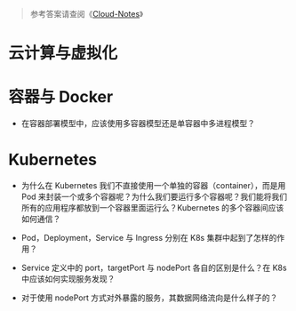 > 参考答案请查阅《[Cloud-Notes](https://github.com/wx-chevalier/Cloud-Notes?q=)》

# 云计算与虚拟化

# 容器与 Docker

- 在容器部署模型中，应该使用多容器模型还是单容器中多进程模型？

# Kubernetes

- 为什么在 Kubernetes 我们不直接使用一个单独的容器（container），而是用 Pod 来封装一个或多个容器呢？为什么我们要运行多个容器呢？我们能将我们所有的应用程序都放到一个容器里面运行么？Kubernetes 的多个容器间应该如何通信？

- Pod，Deployment，Service 与 Ingress 分别在 K8s 集群中起到了怎样的作用？

- Service 定义中的 port，targetPort 与 nodePort 各自的区别是什么？在 K8s 中应该如何实现服务发现？

- 对于使用 nodePort 方式对外暴露的服务，其数据网络流向是什么样子的？
